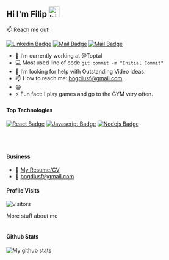 ## Hi I'm Filip <img src="https://user-images.githubusercontent.com/1303154/88677602-1635ba80-d120-11ea-84d8-d263ba5fc3c0.gif" width="28px" alt="hi">

:mailbox: Reach me out!

[![Linkedin Badge](https://img.shields.io/badge/-Filip-0e76a8?style=flat&labelColor=0e76a8&logo=linkedin&logoColor=white)](https://www.linkedin.com/in/filipovici-bogdan-a0b694144/) [![Mail Badge](https://img.shields.io/badge/-@filipovici.bogdan-e84393?style=flat&labelColor=e84393&logo=instagram&logoColor=white)](https://www.instagram.com/filipovicibogdan/) [![Mail Badge](https://img.shields.io/badge/-bogdiusf-c0392b?style=flat&labelColor=c0392b&logo=gmail&logoColor=white)](mailto:bogdiusf@mail.com)

- 🔭 I’m currently working at @Toptal
- :computer: Most used line of code `git commit -m "Initial Commit"`
- 🤔 I’m looking for help with Outstanding Video ideas.
- 📫 How to reach me: bogdiusf@gmail.com.
- 😄
- ⚡ Fun fact: I play games and go to the GYM very often.

#### Top Technologies

[![React Badge](https://img.shields.io/badge/-React-61DBFB?style=for-the-badge&labelColor=black&logo=react&logoColor=61DBFB)](#) [![Javascript Badge](https://img.shields.io/badge/-Javascript-F0DB4F?style=for-the-badge&labelColor=black&logo=javascript&logoColor=F0DB4F)](#) [![Nodejs Badge](https://img.shields.io/badge/-Nodejs-3C873A?style=for-the-badge&labelColor=black&logo=node.js&logoColor=3C873A)](#)

<br />
<br />

#### Business

- :paperclip: [My Resume/CV](https://github.com/bogdiusf/bogdiusf/)
- :email: bogdiusf@gmail.com

#### Profile Visits

![visitors](https://visitor-badge.glitch.me/badge?page_id=bogdiusf.bogdiusf)

<summary>
  More stuff about me
</summary>

<br >

#### Github Stats

![My github stats](https://github-readme-stats.vercel.app/api?username=bogdiusf&count_private=true&theme=tokyonight&hide=contribs,prs)

[reactplaylist]: https://www.youtube.com/watch?v=KxXXEL-k47Y&list=PLvXDmnBbOF7RnYiZvDwl2Pzcs2kfi10wd
[vscodetutorial]: https://www.youtube.com/watch?v=Bkie2ai8qeE&t=8s
[htmltutorial]: https://www.youtube.com/watch?v=VK6MXVxOsws&t=27s
[javascripttutorial]: https://www.youtube.com/watch?v=D-LHKvmX37E
